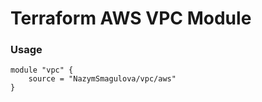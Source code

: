 # Terraform AWS VPC Module

### Usage
```
module "vpc" {
    source = "NazymSmagulova/vpc/aws"
}
```